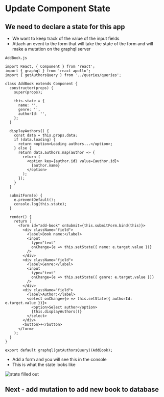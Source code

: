 # Update Component State
## We need to declare a state for this app
* We want to keep track of the value of the input fields
* Attach an event to the form that will take the state of the form and will make a mutation on the graphql server

`AddBook.js`

```
import React, { Component } from 'react';
import { graphql } from 'react-apollo';
import { getAuthorsQuery } from '../queries/queries';

class AddBook extends Component {
  constructor(props) {
    super(props);

    this.state = {
      name: '',
      genre: '',
      authorId: '',
    };
  }

  displayAuthors() {
    const data = this.props.data;
    if (data.loading) {
      return <option>Loading authors...</option>;
    } else {
      return data.authors.map(author => {
        return (
          <option key={author.id} value={author.id}>
            {author.name}
          </option>
        );
      });
    }
  }

  submitForm(e) {
    e.preventDefault();
    console.log(this.state);
  }

  render() {
    return (
      <form id="add-book" onSubmit={this.submitForm.bind(this)}>
        <div className="field">
          <label>Book name:</label>
          <input
            type="text"
            onChange={e => this.setState({ name: e.target.value })}
          />
        </div>
        <div className="field">
          <label>Genre:</label>
          <input
            type="text"
            onChange={e => this.setState({ genre: e.target.value })}
          />
        </div>
        <div className="field">
          <label>Author:</label>
          <select onChange={e => this.setState({ authorId: e.target.value })}>
            <option>Select author</option>
            {this.displayAuthors()}
          </select>
        </div>
        <button>+</button>
      </form>
    );
  }
}

export default graphql(getAuthorsQuery)(AddBook);
```

* Add a form and you will see this in the console
* This is what the state looks like

![state filled out](https://i.imgur.com/ruDSSNp.png)

## Next - add mutation to add new book to database

